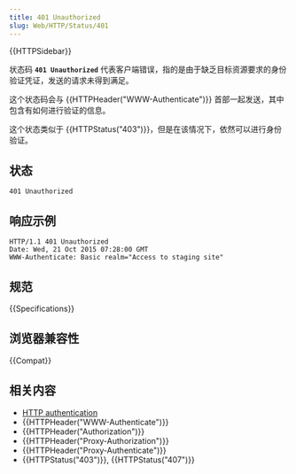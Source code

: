 ```yaml
---
title: 401 Unauthorized
slug: Web/HTTP/Status/401
---
```


{{HTTPSidebar}}

状态码 **`401 Unauthorized`** 代表客户端错误，指的是由于缺乏目标资源要求的身份验证凭证，发送的请求未得到满足。

这个状态码会与 {{HTTPHeader("WWW-Authenticate")}} 首部一起发送，其中包含有如何进行验证的信息。

这个状态类似于 {{HTTPStatus("403")}}，但是在该情况下，依然可以进行身份验证。

## 状态

```plain
401 Unauthorized
```

## 响应示例

```plain
HTTP/1.1 401 Unauthorized
Date: Wed, 21 Oct 2015 07:28:00 GMT
WWW-Authenticate: Basic realm="Access to staging site"
```

## 规范

{{Specifications}}

## 浏览器兼容性

{{Compat}}

## 相关内容

- [HTTP authentication](/zh-CN/docs/Web/HTTP/Authentication)
- {{HTTPHeader("WWW-Authenticate")}}
- {{HTTPHeader("Authorization")}}
- {{HTTPHeader("Proxy-Authorization")}}
- {{HTTPHeader("Proxy-Authenticate")}}
- {{HTTPStatus("403")}}, {{HTTPStatus("407")}}
